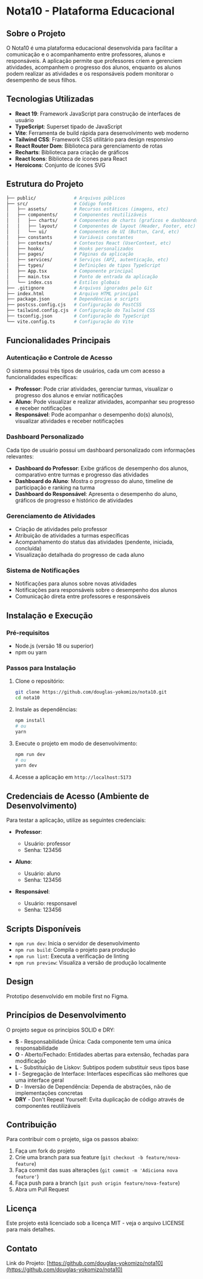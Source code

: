 # Nota10 - Plataforma Educacional

## Sobre o Projeto

O Nota10 é uma plataforma educacional desenvolvida para facilitar a comunicação e o acompanhamento entre professores, alunos e responsáveis. A aplicação permite que professores criem e gerenciem atividades, acompanhem o progresso dos alunos, enquanto os alunos podem realizar as atividades e os responsáveis podem monitorar o desempenho de seus filhos.

## Tecnologias Utilizadas

- **React 19**: Framework JavaScript para construção de interfaces de usuário
- **TypeScript**: Superset tipado de JavaScript
- **Vite**: Ferramenta de build rápida para desenvolvimento web moderno
- **Tailwind CSS**: Framework CSS utilitário para design responsivo
- **React Router Dom**: Biblioteca para gerenciamento de rotas
- **Recharts**: Biblioteca para criação de gráficos
- **React Icons**: Biblioteca de ícones para React
- **Heroicons**: Conjunto de ícones SVG

## Estrutura do Projeto

```bash
├── public/              # Arquivos públicos
├── src/                 # Código fonte
│   ├── assets/          # Recursos estáticos (imagens, etc)
│   ├── components/      # Componentes reutilizáveis
│   │   ├── charts/      # Componentes de charts (graficos e dashboards)
│   │   ├── layout/      # Componentes de layout (Header, Footer, etc)
│   │   └── ui/          # Componentes de UI (Button, Card, etc)
│   ├── constants        # Variáveis constantes
│   ├── contexts/        # Contextos React (UserContext, etc)
│   ├── hooks/           # Hooks personalizados
│   ├── pages/           # Páginas da aplicação
│   ├── services/        # Serviços (API, autenticação, etc)
│   ├── types/           # Definições de tipos TypeScript
│   ├── App.tsx          # Componente principal
│   ├── main.tsx         # Ponto de entrada da aplicação
│   └── index.css        # Estilos globais
├── .gitignore           # Arquivos ignorados pelo Git
├── index.html           # Arquivo HTML principal
├── package.json         # Dependências e scripts
├── postcss.config.cjs   # Configuração do PostCSS
├── tailwind.config.cjs  # Configuração do Tailwind CSS
├── tsconfig.json        # Configuração do TypeScript
└── vite.config.ts       # Configuração do Vite
```

## Funcionalidades Principais

### Autenticação e Controle de Acesso

O sistema possui três tipos de usuários, cada um com acesso a funcionalidades específicas:

- **Professor**: Pode criar atividades, gerenciar turmas, visualizar o progresso dos alunos e enviar notificações
- **Aluno**: Pode visualizar e realizar atividades, acompanhar seu progresso e receber notificações
- **Responsável**: Pode acompanhar o desempenho do(s) aluno(s), visualizar atividades e receber notificações

### Dashboard Personalizado

Cada tipo de usuário possui um dashboard personalizado com informações relevantes:

- **Dashboard do Professor**: Exibe gráficos de desempenho dos alunos, comparativo entre turmas e progresso das atividades
- **Dashboard do Aluno**: Mostra o progresso do aluno, timeline de participação e ranking na turma
- **Dashboard do Responsável**: Apresenta o desempenho do aluno, gráficos de progresso e histórico de atividades

### Gerenciamento de Atividades

- Criação de atividades pelo professor
- Atribuição de atividades a turmas específicas
- Acompanhamento do status das atividades (pendente, iniciada, concluída)
- Visualização detalhada do progresso de cada aluno

### Sistema de Notificações

- Notificações para alunos sobre novas atividades
- Notificações para responsáveis sobre o desempenho dos alunos
- Comunicação direta entre professores e responsáveis

## Instalação e Execução

### Pré-requisitos

- Node.js (versão 18 ou superior)
- npm ou yarn

### Passos para Instalação

1. Clone o repositório:

   ```bash
   git clone https://github.com/douglas-yokomizo/nota10.git
   cd nota10
   ```

2. Instale as dependências:

   ```bash
   npm install
   # ou
   yarn
   ```

3. Execute o projeto em modo de desenvolvimento:

   ```bash
   npm run dev
   # ou
   yarn dev
   ```

4. Acesse a aplicação em `http://localhost:5173`

## Credenciais de Acesso (Ambiente de Desenvolvimento)

Para testar a aplicação, utilize as seguintes credenciais:

- **Professor**:

  - Usuário: professor
  - Senha: 123456

- **Aluno**:

  - Usuário: aluno
  - Senha: 123456

- **Responsável**:
  - Usuário: responsavel
  - Senha: 123456

## Scripts Disponíveis

- `npm run dev`: Inicia o servidor de desenvolvimento
- `npm run build`: Compila o projeto para produção
- `npm run lint`: Executa a verificação de linting
- `npm run preview`: Visualiza a versão de produção localmente

## Design

Prototipo desenvolvido em mobile first no Figma.

## Princípios de Desenvolvimento

O projeto segue os princípios SOLID e DRY:

- **S** - Responsabilidade Única: Cada componente tem uma única responsabilidade
- **O** - Aberto/Fechado: Entidades abertas para extensão, fechadas para modificação
- **L** - Substituição de Liskov: Subtipos podem substituir seus tipos base
- **I** - Segregação de Interface: Interfaces específicas são melhores que uma interface geral
- **D** - Inversão de Dependência: Dependa de abstrações, não de implementações concretas
- **DRY** - Don't Repeat Yourself: Evita duplicação de código através de componentes reutilizáveis

## Contribuição

Para contribuir com o projeto, siga os passos abaixo:

1. Faça um fork do projeto
2. Crie uma branch para sua feature (`git checkout -b feature/nova-feature`)
3. Faça commit das suas alterações (`git commit -m 'Adiciona nova feature'`)
4. Faça push para a branch (`git push origin feature/nova-feature`)
5. Abra um Pull Request

## Licença

Este projeto está licenciado sob a licença MIT - veja o arquivo LICENSE para mais detalhes.

## Contato

Link do Projeto: [https://github.com/douglas-yokomizo/nota10](https://github.com/douglas-yokomizo/nota10)
